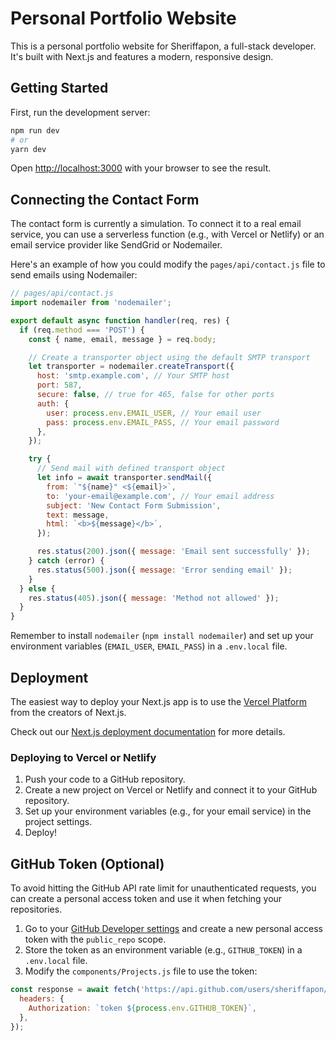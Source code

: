 
# Personal Portfolio Website

This is a personal portfolio website for Sheriffapon, a full-stack developer. It's built with Next.js and features a modern, responsive design.

## Getting Started

First, run the development server:

```bash
npm run dev
# or
yarn dev
```

Open [http://localhost:3000](http://localhost:3000) with your browser to see the result.

## Connecting the Contact Form

The contact form is currently a simulation. To connect it to a real email service, you can use a serverless function (e.g., with Vercel or Netlify) or an email service provider like SendGrid or Nodemailer.

Here's an example of how you could modify the `pages/api/contact.js` file to send emails using Nodemailer:

```javascript
// pages/api/contact.js
import nodemailer from 'nodemailer';

export default async function handler(req, res) {
  if (req.method === 'POST') {
    const { name, email, message } = req.body;

    // Create a transporter object using the default SMTP transport
    let transporter = nodemailer.createTransport({
      host: 'smtp.example.com', // Your SMTP host
      port: 587,
      secure: false, // true for 465, false for other ports
      auth: {
        user: process.env.EMAIL_USER, // Your email user
        pass: process.env.EMAIL_PASS, // Your email password
      },
    });

    try {
      // Send mail with defined transport object
      let info = await transporter.sendMail({
        from: `"${name}" <${email}>`,
        to: 'your-email@example.com', // Your email address
        subject: 'New Contact Form Submission',
        text: message,
        html: `<b>${message}</b>`,
      });

      res.status(200).json({ message: 'Email sent successfully' });
    } catch (error) {
      res.status(500).json({ message: 'Error sending email' });
    }
  } else {
    res.status(405).json({ message: 'Method not allowed' });
  }
}
```

Remember to install `nodemailer` (`npm install nodemailer`) and set up your environment variables (`EMAIL_USER`, `EMAIL_PASS`) in a `.env.local` file.

## Deployment

The easiest way to deploy your Next.js app is to use the [Vercel Platform](https://vercel.com/new?utm_medium=default-template&filter=next.js&utm_source=create-next-app&utm_campaign=create-next-app-readme) from the creators of Next.js.

Check out our [Next.js deployment documentation](https://nextjs.org/docs/deployment) for more details.

### Deploying to Vercel or Netlify

1.  Push your code to a GitHub repository.
2.  Create a new project on Vercel or Netlify and connect it to your GitHub repository.
3.  Set up your environment variables (e.g., for your email service) in the project settings.
4.  Deploy!

## GitHub Token (Optional)

To avoid hitting the GitHub API rate limit for unauthenticated requests, you can create a personal access token and use it when fetching your repositories.

1.  Go to your [GitHub Developer settings](https://github.com/settings/tokens) and create a new personal access token with the `public_repo` scope.
2.  Store the token as an environment variable (e.g., `GITHUB_TOKEN`) in a `.env.local` file.
3.  Modify the `components/Projects.js` file to use the token:

```javascript
const response = await fetch('https://api.github.com/users/sheriffapon/repos?sort=stars&per_page=6', {
  headers: {
    Authorization: `token ${process.env.GITHUB_TOKEN}`,
  },
});
```
